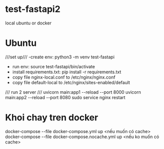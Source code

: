 # test-fastapi2
local ubuntu or docker

# Ubuntu
///set up///
-create env:
    python3 -m venv test-fastapi 
- run env:
    source test-fastapi/bin/activate
- install requirements.txt:
    pip install -r requirements.txt
- copy file nginx-local.conf to /etc/nginx/nginx.conf
- copy file default-local to /etc/nginx/sites-enabled/default

/// run 2 server ///
    uvicorn main:app1 --reload --port 8000
    uvicorn main:app2 --reload --port 8080
    sudo service nginx restart
# Khoi chay tren docker
docker-compose --file docker-compose.yml up <nếu muốn có cache>
docker-compose --file docker-compose.nocache.yml up <nếu ko muốn có cache>
